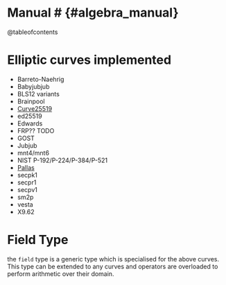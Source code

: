 # Manual # {#algebra_manual}

@tableofcontents

# Elliptic curves implemented

- Barreto-Naehrig
- Babyjubjub
- BLS12 variants
- Brainpool
- [Curve25519](https://datatracker.ietf.org/doc/html/rfc7748#section-4.1) 
- ed25519
- Edwards
- FRP?? TODO
- GOST
- Jubjub
- mnt4/mnt6
- NIST P-192/P-224/P-384/P-521
- [Pallas](https://zips.z.cash/protocol/protocol.pdf#pallasandvesta)
- secpk1
- secpr1
- secpv1
- sm2p
- vesta
- X9.62

# Field Type

the `field` type is a generic type which is specialised for the above curves.
This type can be extended to any curves and operators are overloaded to perform
arithmetic over their domain.


